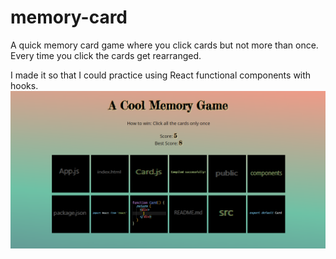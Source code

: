 # memory-card

A quick memory card game where you click cards but not more than once. Every time you click the cards get rearranged.

I made it so that I could practice using React functional components with hooks.
![alt text](https://github.com/mbeckdev/memory-card/blob/main/a-cool-memory-game.png?raw=true)
